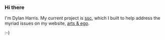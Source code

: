 ### Hi there

I'm Dylan Harris. My current project is [ssc](https://github.com/devongarde/ssc/wiki/static-site-checker), which I built to help address the myriad issues on my website, [arts & ego](https://dylanharris.org/).

:-)
